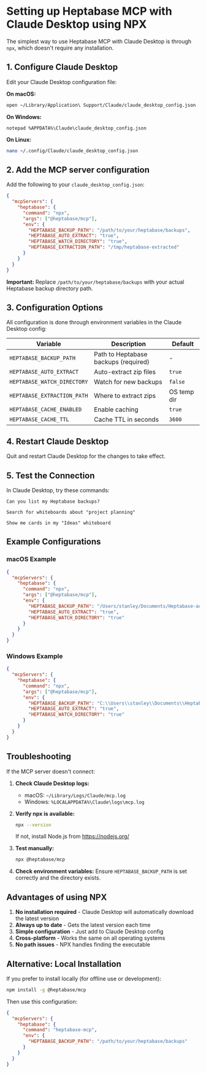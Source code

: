 # Setting up Heptabase MCP with Claude Desktop using NPX

The simplest way to use Heptabase MCP with Claude Desktop is through `npx`, which doesn't require any installation.

## 1. Configure Claude Desktop

Edit your Claude Desktop configuration file:

**On macOS:**
```bash
open ~/Library/Application\ Support/Claude/claude_desktop_config.json
```

**On Windows:**
```
notepad %APPDATA%\Claude\claude_desktop_config.json
```

**On Linux:**
```bash
nano ~/.config/Claude/claude_desktop_config.json
```

## 2. Add the MCP server configuration

Add the following to your `claude_desktop_config.json`:

```json
{
  "mcpServers": {
    "heptabase": {
      "command": "npx",
      "args": ["@heptabase/mcp"],
      "env": {
        "HEPTABASE_BACKUP_PATH": "/path/to/your/heptabase/backups",
        "HEPTABASE_AUTO_EXTRACT": "true",
        "HEPTABASE_WATCH_DIRECTORY": "true",
        "HEPTABASE_EXTRACTION_PATH": "/tmp/heptabase-extracted"
      }
    }
  }
}
```

**Important:** Replace `/path/to/your/heptabase/backups` with your actual Heptabase backup directory path.

## 3. Configuration Options

All configuration is done through environment variables in the Claude Desktop config:

| Variable | Description | Default |
|----------|-------------|---------|
| `HEPTABASE_BACKUP_PATH` | Path to Heptabase backups (required) | - |
| `HEPTABASE_AUTO_EXTRACT` | Auto-extract zip files | `true` |
| `HEPTABASE_WATCH_DIRECTORY` | Watch for new backups | `false` |
| `HEPTABASE_EXTRACTION_PATH` | Where to extract zips | OS temp dir |
| `HEPTABASE_CACHE_ENABLED` | Enable caching | `true` |
| `HEPTABASE_CACHE_TTL` | Cache TTL in seconds | `3600` |

## 4. Restart Claude Desktop

Quit and restart Claude Desktop for the changes to take effect.

## 5. Test the Connection

In Claude Desktop, try these commands:

```
Can you list my Heptabase backups?
```

```
Search for whiteboards about "project planning"
```

```
Show me cards in my "Ideas" whiteboard
```

## Example Configurations

### macOS Example
```json
{
  "mcpServers": {
    "heptabase": {
      "command": "npx",
      "args": ["@heptabase/mcp"],
      "env": {
        "HEPTABASE_BACKUP_PATH": "/Users/stanley/Documents/Heptabase-auto-backup",
        "HEPTABASE_AUTO_EXTRACT": "true",
        "HEPTABASE_WATCH_DIRECTORY": "true"
      }
    }
  }
}
```

### Windows Example
```json
{
  "mcpServers": {
    "heptabase": {
      "command": "npx",
      "args": ["@heptabase/mcp"],
      "env": {
        "HEPTABASE_BACKUP_PATH": "C:\\Users\\stanley\\Documents\\Heptabase-auto-backup",
        "HEPTABASE_AUTO_EXTRACT": "true",
        "HEPTABASE_WATCH_DIRECTORY": "true"
      }
    }
  }
}
```

## Troubleshooting

If the MCP server doesn't connect:

1. **Check Claude Desktop logs:**
   - macOS: `~/Library/Logs/Claude/mcp.log`
   - Windows: `%LOCALAPPDATA%\Claude\logs\mcp.log`

2. **Verify npx is available:**
   ```bash
   npx --version
   ```
   
   If not, install Node.js from https://nodejs.org/

3. **Test manually:**
   ```bash
   npx @heptabase/mcp
   ```

4. **Check environment variables:**
   Ensure `HEPTABASE_BACKUP_PATH` is set correctly and the directory exists.

## Advantages of using NPX

1. **No installation required** - Claude Desktop will automatically download the latest version
2. **Always up to date** - Gets the latest version each time
3. **Simple configuration** - Just add to Claude Desktop config
4. **Cross-platform** - Works the same on all operating systems
5. **No path issues** - NPX handles finding the executable

## Alternative: Local Installation

If you prefer to install locally (for offline use or development):

```bash
npm install -g @heptabase/mcp
```

Then use this configuration:

```json
{
  "mcpServers": {
    "heptabase": {
      "command": "heptabase-mcp",
      "env": {
        "HEPTABASE_BACKUP_PATH": "/path/to/your/heptabase/backups"
      }
    }
  }
}
```